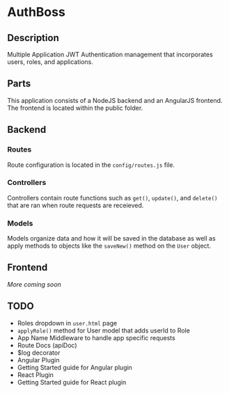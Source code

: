 # AuthBoss

## Description

Multiple Application JWT Authentication management that incorporates users, roles, and applications.

## Parts

This application consists of a NodeJS backend and an AngularJS frontend. The frontend is located within the public folder.

## Backend

### Routes

Route configuration is located in the `config/routes.js` file.

### Controllers

Controllers contain route functions such as `get()`, `update()`, and `delete()` that are ran when route requests are receieved.

### Models

Models organize data and how it will be saved in the database as well as apply methods to objects like the `saveNew()` method on the `User` object.

## Frontend

*More coming soon*

## TODO
* Roles dropdown in `user.html` page
* `applyRole()` method for User model that adds userId to Role
* App Name Middleware to handle app specific requests
* Route Docs (apiDoc)
* $log decorator
* Angular Plugin
* Getting Started guide for Angular plugin
* React Plugin
* Getting Started guide for React plugin
